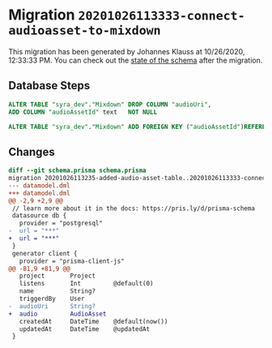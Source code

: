 # Migration `20201026113333-connect-audioasset-to-mixdown`

This migration has been generated by Johannes Klauss at 10/26/2020, 12:33:33 PM.
You can check out the [state of the schema](./schema.prisma) after the migration.

## Database Steps

```sql
ALTER TABLE "syra_dev"."Mixdown" DROP COLUMN "audioUri",
ADD COLUMN "audioAssetId" text   NOT NULL 

ALTER TABLE "syra_dev"."Mixdown" ADD FOREIGN KEY ("audioAssetId")REFERENCES "syra_dev"."AudioAsset"("id") ON DELETE CASCADE ON UPDATE CASCADE
```

## Changes

```diff
diff --git schema.prisma schema.prisma
migration 20201026113235-added-audio-asset-table..20201026113333-connect-audioasset-to-mixdown
--- datamodel.dml
+++ datamodel.dml
@@ -2,9 +2,9 @@
 // learn more about it in the docs: https://pris.ly/d/prisma-schema
 datasource db {
   provider = "postgresql"
-  url = "***"
+  url = "***"
 }
 generator client {
   provider = "prisma-client-js"
@@ -81,9 +81,9 @@
   project       Project
   listens       Int         @default(0)
   name          String?
   triggerdBy    User
-  audioUri      String?
+  audio         AudioAsset
   createdAt     DateTime    @default(now())
   updatedAt     DateTime    @updatedAt
 }
```


